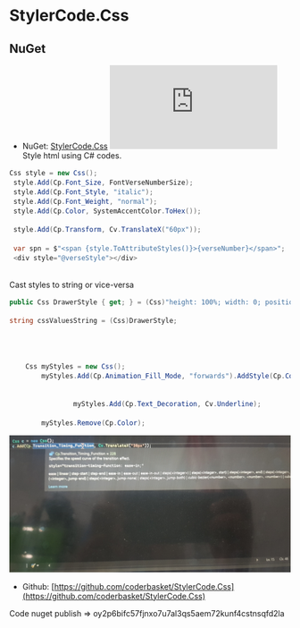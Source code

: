 # StylerCode.Css
## NuGet
* NuGet: [StylerCode.Css](https://www.nuget.org/packages/StylerCode.Css/) [![NuGet](https://img.shields.io/nuget/v/StylerCode.Css?label=NuGet)](https://www.nuget.org/packages/StylerCode.Css/)
Style html using C# codes.
```csharp
Css style = new Css();
 style.Add(Cp.Font_Size, FontVerseNumberSize);
 style.Add(Cp.Font_Style, "italic");
 style.Add(Cp.Font_Weight, "normal");
 style.Add(Cp.Color, SystemAccentColor.ToHex());
	    
 style.Add(Cp.Transform, Cv.TranslateX("60px"));
	    
 var spn = $"<span {style.ToAttributeStyles()}>{verseNumber}</span>";
 <div style="@verseStyle"></div>
           
```
Cast styles to string or vice-versa
```csharp
public Css DrawerStyle { get; } = (Css)"height: 100%; width: 0; position: fixed; z-index: 1; top: 0; left: 0; background-color: #111; overflow-x: hidden;transition: 0.5s;padding-top: 60px;";

string cssValuesString = (Css)DrawerStyle;
```
```csharp
 
  
    
    Css myStyles = new Css();
		myStyles.Add(Cp.Animation_Fill_Mode, "forwards").AddStyle(Cp.Color, "red");
		

                myStyles.Add(Cp.Text_Decoration, Cv.Underline);

		myStyles.Remove(Cp.Color);
```
![alt text](https://raw.githubusercontent.com/coderbasket/StylerCode.Css/main/20220319_191849.jpg)
* Github: [https://github.com/coderbasket/StylerCode.Css](https://github.com/coderbasket/StylerCode.Css)

Code nuget publish => oy2p6bifc57fjnxo7u7al3qs5aem72kunf4cstnsqfd2la


